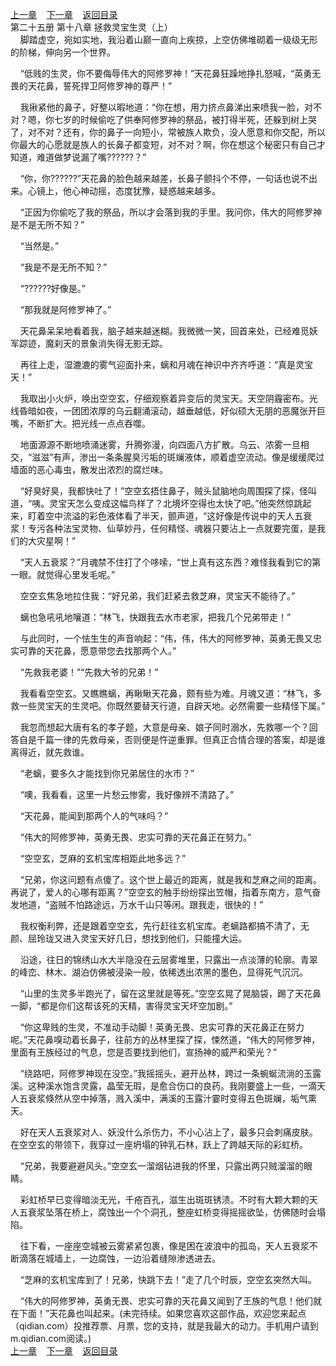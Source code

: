 
[上一章](https://github.com/xiaominghe2014/spider_book/blob/master/book/知北游/第383章.md)&nbsp;&nbsp;&nbsp;&nbsp;[下一章](https://github.com/xiaominghe2014/spider_book/blob/master/book/知北游/第385章.md)&nbsp;&nbsp;&nbsp;&nbsp;[返回目录](https://github.com/xiaominghe2014/spider_book/blob/master/book/知北游/README.md)
<br /> 第二十五册 第十八章 拯救灵宝生灵（上）<br />
        脚踏虚空，宛如实地，我沿着山巅一直向上疾掠，上空仿佛堆砌着一级级无形的阶梯，伸向另一个世界。

    “低贱的生灵，你不要侮辱伟大的阿修罗神！”天花鼻狂躁地挣扎怒喊，“英勇无畏的天花鼻，誓死捍卫阿修罗神的尊严！”

    我揪紧他的鼻子，好整以暇地道：“你在想，用力挤点鼻涕出来喷我一脸，对不对？嗯，你七岁的时候偷吃了供奉阿修罗神的祭品，被打得半死，还躲到树上哭了，对不对？还有，你的鼻子一向短小，常被族人欺负，没人愿意和你交配，所以你最大的心愿就是族人的长鼻子都变短，对不对？啊，你在想这个秘密只有自己才知道，难道做梦说漏了嘴??????？”

    “你，你??????”天花鼻的脸色越来越差，长鼻子颤抖个不停，一句话也说不出来。心镜上，他心神动摇，态度犹豫，疑惑越来越多。

    “正因为你偷吃了我的祭品，所以才会落到我的手里。我问你，伟大的阿修罗神是不是无所不知？”

    “当然是。”

    “我是不是无所不知？”

    “??????好像是。”

    “那我就是阿修罗神了。”

    天花鼻呆呆地看着我，脑子越来越迷糊。我微微一笑，回首来处，已经难觅妖军踪迹，魔刹天的景象消失得无影无踪。

    再往上走，湿漉漉的雾气迎面扑来，螭和月魂在神识中齐齐呼道：“真是灵宝天！”

    我取出小火炉，唤出空空玄，仔细观察着异变后的灵宝天。天空阴霾密布。光线昏暗如夜，一团团浓厚的乌云翻涌滚动，越垂越低，好似硕大无朋的恶魔张开巨嘴，不断扩大。把光线一点点吞噬。

    地面源源不断地喷涌迷雾，升腾弥漫，向四面八方扩散。乌云、浓雾一旦相交，“滋滋”有声，渗出一条条腥臭污垢的斑斓液体，顺着虚空流动。像是缓缓爬过墙面的恶心毒虫，散发出浓烈的腐烂味。

    “好臭好臭，我都快吐了！”空空玄捂住鼻子，贼头鼠脑地向周围探了探，怪叫道，“咦。灵宝天怎么变成这幅鸟样了？北境坏空得也太快了吧。”他突然惊跳起来，盯着空中流溢的彩色液体看了半天，颤声道，“这好像是传说中的天人五衰浆！专污各种法宝灵物、仙草妙丹，任何精怪、魂器只要沾上一点就要完蛋，是我们的大灾星啊！”

    “天人五衰浆？”月魂禁不住打了个哆嗦，“世上真有这东西？难怪我看到它的第一眼。就觉得心里发毛呢。”

    空空玄焦急地拉住我：“好兄弟，我们赶紧去救芝麻，灵宝天不能待了。”

    螭也急吼吼地嚷道：“林飞，快跟我去水市老家，把我几个兄弟带走！”

    与此同时，一个怯生生的声音响起：“伟，伟，伟大的阿修罗神，英勇无畏又忠实可靠的天花鼻，愿意带您去找那两个人。”

    “先救我老婆！”“先救大爷的兄弟！”

    我看看空空玄。又瞧瞧螭，再瞅瞅天花鼻，颇有些为难。月魂又道：“林飞，多救一些灵宝天的生灵吧。你既然要替天行道，自辟天地。必然需要一些精怪下属。”

    我忽而想起大唐有名的孝子题，大意是母亲、娘子同时溺水，先救哪一个？回答自是千篇一律的先救母亲，否则便是忤逆重罪。但真正合情合理的答案，却是谁离得近，就先救谁。

    “老螭，要多久才能找到你兄弟居住的水市？”

    “噢，我看看，这里一片愁云惨雾，我好像辨不清路了。”

    “天花鼻，能闻到那两个人的气味吗？”

    “伟大的阿修罗神，英勇无畏、忠实可靠的天花鼻正在努力。”

    “空空玄，芝麻的玄机宝库相距此地多远？”

    “兄弟，你这问题有点傻了。这个世上最近的距离，就是我和芝麻之间的距离。再说了，爱人的心哪有距离？”空空玄的触手纷纷探出笠帽，指着东南方，意气奋发地道，“盗贼不怕路途远，万水千山只等闲。跟我走，很快的！”

    我权衡利弊，还是跟着空空玄，先行赶往玄机宝库。老螭路都搞不清了，无颜、屈玲珑又进入灵宝天好几日，想找到他们，只能撞大运。

    沿途，往日的锦绣山水大半隐没在云层雾堆里，只露出一点淡薄的轮廓。青翠的峰峦、林木、湖泊仿佛被浸染一般，依稀透出浓黑的墨色，显得死气沉沉。

    “山里的生灵多半跑光了，留在这里就是等死。”空空玄晃了晃脑袋，踢了天花鼻一脚，“都是你们这帮该死的天精，害得灵宝天坏空加剧。”

    “你这卑贱的生灵，不准动手动脚！英勇无畏、忠实可靠的天花鼻正在努力呢。”天花鼻嗅动着长鼻子，往前方的丛林里探了探，悚然道，“伟大的阿修罗神，里面有王族经过的气息，您是否要找到他们，宣扬神的威严和荣光？”

    “绕路吧，阿修罗神现在没空。”我摇摇头，避开丛林，跨过一条蜿蜒流淌的玉露溪。这种溪水饱含灵露，晶莹无瑕，是愈合伤口的良药。我刚要盛上一些，一滴天人五衰浆倏然从空中掉落，溅入溪中，满溪的玉露汁霎时变得五色斑斓，垢气熏天。

    好在天人五衰浆对人、妖没什么杀伤力，不小心沾上了，最多只会刺痛皮肤。在空空玄的带领下，我穿过一座坍塌的钟乳石林，跃上了跨越天际的彩虹桥。

    “兄弟，我要避避风头。”空空玄一溜烟钻进我的怀里，只露出两只贼溜溜的眼睛。

    彩虹桥早已变得暗淡无光，千疮百孔，滋生出斑斑锈渍。不时有大颗大颗的天人五衰浆坠落在桥上，腐蚀出一个个洞孔，整座虹桥变得摇摇欲坠，仿佛随时会塌陷。

    往下看，一座座空城被云雾紧紧包裹，像是困在波浪中的孤岛，天人五衰浆不断滴落在城墙上，一边腐蚀，一边沿着缝隙渗透进去。

    “芝麻的玄机宝库到了！兄弟，快跳下去！”走了几个时辰，空空玄突然大叫。

    “伟大的阿修罗神，英勇无畏、忠实可靠的天花鼻又闻到了王族的气息！他们就在下面！”天花鼻也叫起来。(未完待续。如果您喜欢这部作品，欢迎您来起点（qidian.com）投推荐票、月票，您的支持，就是我最大的动力。手机用户请到m.qidian.com阅读。)
  <br />
[上一章](https://github.com/xiaominghe2014/spider_book/blob/master/book/知北游/第383章.md)&nbsp;&nbsp;&nbsp;&nbsp;[下一章](https://github.com/xiaominghe2014/spider_book/blob/master/book/知北游/第385章.md)&nbsp;&nbsp;&nbsp;&nbsp;[返回目录](https://github.com/xiaominghe2014/spider_book/blob/master/book/知北游/README.md)
